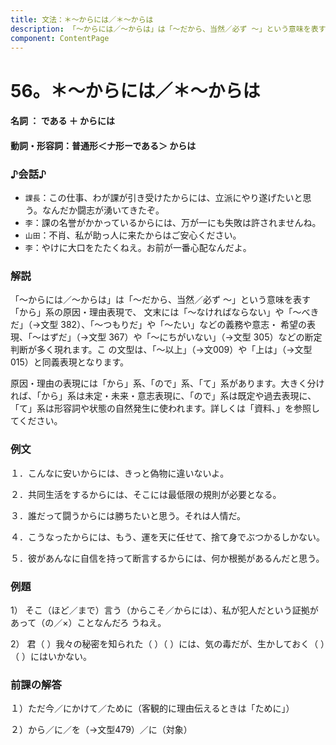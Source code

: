 ```yaml
---
title: 文法：＊～からには／＊～からは
description: 「～からには／～からは」は「～だから、当然／必ず ～」という意味を表す「から」系の原因・理由表現で、 文末には「～なければならない」や「～べきだ」（→文型 382）、「～つもりだ」や「～たい」などの義務や意志・ 希望の表現、「～はずだ」（→文型 367）や「～にちがいない」（→文型 305）などの断定判断が多く現れます。こ の文型は、「～以上」（→文009）や「上は」（→文型015）と同義表現となります。
component: ContentPage
---
```



# 56。＊～からには／＊～からは
#### 名詞 ： である ＋ からには
#### 動詞・形容詞：普通形＜ナ形ーである＞ からは
### ♪会話♪
- `課長`：この仕事、わが課が引き受けたからには、立派にやり遂げたいと思う。なんだか闘志が湧いてきたぞ。
- `李`：課の名誉がかかっているからには、万が一にも失敗は許されませんね。
- `山田`：不肖、私が助っ人に来たからはご安心ください。
- `李`：やけに大口をたたくねえ。お前が一番心配なんだよ。
### 解説
「～からには／～からは」は「～だから、当然／必ず ～」という意味を表す「から」系の原因・理由表現で、 文末には「～なければならない」や「～べきだ」（→文型 382）、「～つもりだ」や「～たい」などの義務や意志・ 希望の表現、「～はずだ」（→文型 367）や「～にちがいない」（→文型 305）などの断定判断が多く現れます。こ の文型は、「～以上」（→文009）や「上は」（→文型015）と同義表現となります。

原因・理由の表現には「から」系、「ので」系、「て」系があります。大きく分ければ、「から」系は未定・未来・意志表現に、「ので」系は既定や過去表現に、「て」系は形容詞や状態の自然発生に使われます。詳しくは「資料､」を参照してください。
### 例文
１．こんなに安いからには、きっと偽物に違いないよ。

２．共同生活をするからには、そこには最低限の規則が必要となる。

３．誰だって闘うからには勝ちたいと思う。それは人情だ。

４．こうなったからには、もう、運を天に任せて、捨て身でぶつかるしかない。

５．彼があんなに自信を持って断言するからには、何か根拠があるんだと思う。
### 例題
1） そこ（ほど／まで）言う（からこそ／からには）、私が犯人だという証拠があって（の／×）ことなんだろ うねえ。

2） 君（ ）我々の秘密を知られた（ ）（ ）には、気の毒だが、生かしておく（ ）（ ）にはいかない。
### 前課の解答
１）ただ今／にかけて／ために（客観的に理由伝えるときは「ために」）

２）から／に／を（→文型479）／に（対象）
